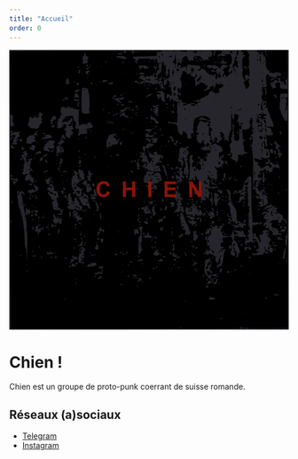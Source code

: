```yaml
---
title: "Accueil"
order: 0
---
```

![Chien une sorte de proto-punk cohérent](images/chien.png)

# Chien !
Chien est un groupe de proto-punk coerrant de suisse romande.

## Réseaux (a)sociaux
* [Telegram](https://t.me/+8ba_JnCbH3hjMDM8)
* [Instagram](https://www.instagram.com/protochien/) 
